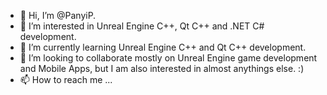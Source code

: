 - 👋 Hi, I’m @PanyiP.
- 👀 I’m interested in Unreal Engine C++, Qt C++ and .NET C# development.
- 🌱 I’m currently learning Unreal Engine C++ and Qt C++ development.
- 💞️ I’m looking to collaborate mostly on Unreal Engine game development and Mobile Apps, but I am also interested in almost anythings else. :)
- 📫 How to reach me ...

<!---
PanyiP/PanyiP is a ✨ special ✨ repository because its `README.md` (this file) appears on your GitHub profile.
You can click the Preview link to take a look at your changes.
--->
